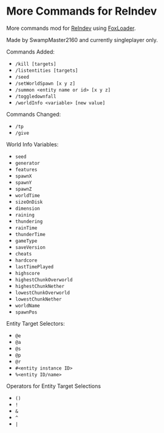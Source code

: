 # More Commands for ReIndev

More commands mod for [ReIndev](https://reindev.miraheze.org/wiki/Reindev_Wiki) using [FoxLoader](https://github.com/Fox2Code/FoxLoader).

Made by SwampMaster2160 and currently singleplayer only.

Commands Added:

* `/kill [targets]`
* `/listentities [targets]`
* `/seed`
* `/setWorldSpawn [x y z]`
* `/summon <entity name or id> [x y z]`
* `/toggledownfall`
* `/worldInfo <variable> [new value]`

Commands Changed:

* `/tp`
* `/give`

World Info Variables:

* `seed`
* `generator`
* `features`
* `spawnX`
* `spawnY`
* `spawnZ`
* `worldTime`
* `sizeOnDisk`
* `dimension`
* `raining`
* `thundering`
* `rainTime`
* `thunderTime`
* `gameType`
* `saveVersion`
* `cheats`
* `hardcore`
* `lastTimePlayed`
* `highscore`
* `highestChunkOverworld`
* `highestChunkNether`
* `lowestChunkOverworld`
* `lowestChunkNether`
* `worldName`
* `spawnPos`

Entity Target Selectors:

* `@e`
* `@a`
* `@s`
* `@p`
* `@r`
* `#<entity instance ID>`
* `%<entity ID/name>`

Operators for Entity Target Selections
* `()`
* `!`
* `&`
* `^`
* `|`